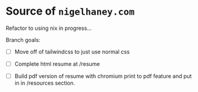 # Source of `nigelhaney.com`

Refactor to using nix in progress...

Branch goals:

* [ ] Move off of tailwindcss to just use normal css
* [ ] Complete html resume at /resume
* [ ] Build pdf version of resume with chromium print to pdf feature and put in in /resources section.

